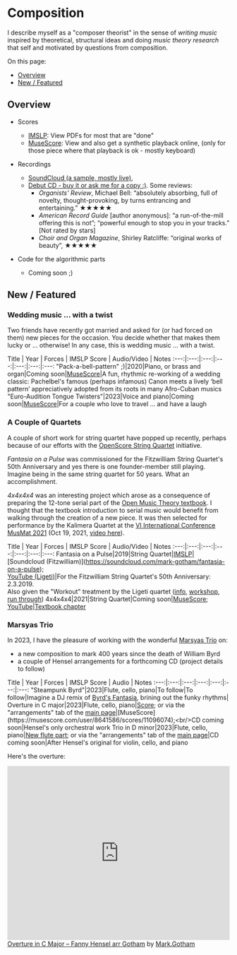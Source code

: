 # Composition

I describe myself as a "composer theorist" in the sense of *writing music* inspired by theoretical, structural ideas and doing *music theory research* that self and motivated by questions from composition.

On this page:

- [Overview](#overview)
- [New / Featured](#new-featured)


## Overview

  - Scores
     - [IMSLP](https://imslp.org/wiki/Category:Gotham%2C_Mark): View PDFs for most that are "done"
     - [MuseScore](https://musescore.com/user/8641586/): View and also get a synthetic playback online, (only for those piece where that playback is ok - mostly keyboard)

  - Recordings
     - [SoundCloud (a sample, mostly live)](https://soundcloud.com/mark-gotham),
     - [Debut CD - buy it or ask me for a copy :)](https://www.regent-records.co.uk/product/utrumne-est-ornatum/). Some reviews:
	     - *Organists’ Review*, Michael Bell: “absolutely absorbing, full of novelty, thought-provoking, by turns entrancing and entertaining.” ★★★★★
	     - *American Record Guide* [author anonymous]: “a run-of-the-mill offering this is not”; “powerful enough to stop you in your tracks.” [Not rated by stars]
	     - *Choir and Organ Magazine*, Shirley Ratcliffe: “original works of beauty”, ★★★★★

  - Code for the algorithmic parts
     - Coming soon ;)


## New / Featured

### Wedding music ... with a twist

Two friends have recently got married and asked for (or had forced on them) new pieces for the occasion.
You decide whether that makes them lucky or ... otherwise!
In any case, this is wedding music ... with a twist.

Title | Year | Forces | IMSLP Score | Audio/Video | Notes
:---:|:---:|:---:|:---:|:---:|:---:|:---:
"Pack-a-bell-pattern" ;)|2020|Piano, or brass and organ|Coming soon|[MuseScore](https://musescore.com/user/8641586/scores/6177913)|A fun, rhythmic re-working of a wedding classic: Pachelbel's famous (perhaps infamous) Canon meets a lively ‘bell pattern’ appreciatively adopted from its roots in many Afro-Cuban musics
"Euro-Audition Tongue Twisters"|2023|Voice and piano|Coming soon|[MuseScore](https://musescore.com/user/8641586/sets/6408997)|For a couple who love to travel ... and have a laugh

### A Couple of Quartets

A couple of short work for string quartet have popped up recently,
perhaps because of our efforts with the [OpenScore String Quartet](https://musescore.com/openscore-string-quartets) initiative.

*Fantasia on a Pulse* was commissioned for the Fitzwilliam String Quartet's 50th Anniversary and yes there is one founder-member still playing.
Imagine being in the same string quartet for 50 years. What an accomplishment.

*4x4x4x4* was an interesting project which arose as a consequence of preparing the 12-tone serial part of the [Open Music Theory textbook](https://viva.pressbooks.pub/openmusictheory/).
I thought that the textbook introduction to serial music would benefit from walking through the creation of a new piece.
It was then selected for performance by the Kalimera Quartet at the [VI International Conference MusMat 2021](https://musmat.org/congresso/2021-2/) (Oct 19, 2021, [video here](https://youtu.be/NKtgcLea8nk?feature=shared&t=1873)).

Title | Year | Forces | IMSLP Score | Audio/Video | Notes
:---:|:---:|:---:|:---:|:---:|:---:|:---:
Fantasia on a Pulse|2019|String Quartet|[IMSLP](https://imslp.org/wiki/Fantasia_on_a_Pulse_(Gotham%2C_Mark))|[Soundcloud (Fitzwilliam)](https://soundcloud.com/mark-gotham/fantasia-on-a-pulse);<br>[YouTube (Ligeti)](https://youtu.be/zEGfcsScdoc)|For the Fitzwilliam String Quartet's 50th Anniversary: 2.3.2019.<br>Also given the "Workout" treatment by the Ligeti quartet ([info](https://ligetiquartet.com/workout/sessions/mark-gotham-fantasia-upon-pulse), [workshop](https://youtu.be/nBYIHuvqvxQ), [run through](https://youtu.be/zEGfcsScdoc))
4x4x4x4|2021|String Quartet|Coming soon|[MuseScore](https://musescore.com/user/8641586/scores/6803044);<br/>[YouTube](https://youtu.be/NKtgcLea8nk?feature=shared&t=1873)|[Textbook chapter](https://viva.pressbooks.pub/openmusictheory/chapter/composing-with-twelve-tones/)

### Marsyas Trio

In 2023, I have the pleasure of working with the
wonderful [Marsyas Trio](https://www.marsyastrio.com/)
on:

- a new composition to mark 400 years since the death of William Byrd
- a couple of Hensel arrangements for a forthcoming CD (project details to follow)

Title | Year | Forces | IMSLP Score | Audio | Notes
:---:|:---:|:---:|:---:|:---:|:---:|:---:
"Steampunk Byrd"|2023|Flute, cello, piano|To follow|To follow|Imagine a DJ remix of [Byrd's Fantasia](https://imslp.org/wiki/Praeludium_%26_Fantasia%2C_FVB_100%2C_52_(Byrd%2C_William)), brining out the funky rhythms|
Overture in C major|2023|Flute, cello, piano|[Score](https://s9.imslp.org/files/imglnks/usimg/3/3b/IMSLP860693-PMLP1350063-Hensel_Overture_arr_Gotham_Piano-Score.pdf); or via the "arrangements" tab of the [main page](https://imslp.org/wiki/Overture_in_C_major_(Hensel%2C_Fanny))|[MuseScore](https://musescore.com/user/8641586/scores/11096074);<br/>CD coming soon|Hensel's only orchestral work
Trio in D minor|2023|Flute, cello, piano|[New flute part](https://s9.imslp.org/files/imglnks/usimg/d/df/IMSLP865724-PMLP70387-Hensel_Trio_Flute_part.pdf); or via the "arrangements" tab of the [main page](https://imslp.org/wiki/Piano_Trio,_Op.11_(Hensel,_Fanny))|CD coming soon|After Hensel's original for violin, cello, and piano

Here's the overture:

<iframe width="100%" height="394" src="https://musescore.com/user/8641586/scores/11096074/embed" frameborder="0" allowfullscreen allow="autoplay; fullscreen"></iframe><span><a href="https://musescore.com/user/8641586/scores/11096074" target="_blank">Overture in C Major – Fanny Hensel arr Gotham</a> by <a href="https://musescore.com/user/8641586">Mark.Gotham</a></span>